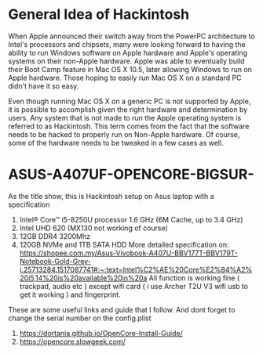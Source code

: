# General Idea of Hackintosh
When Apple announced their switch away from the PowerPC architecture to Intel's processors and chipsets, many were looking forward to having the ability to run Windows software on Apple hardware and Apple's operating systems on their non-Apple hardware. Apple was able to eventually build their Boot Camp feature in Mac OS X 10.5, later allowing Windows to run on Apple hardware. Those hoping to easily run Mac OS X on a standard PC didn't have it so easy.

Even though running Mac OS X on a generic PC is not supported by Apple, it is possible to accomplish given the right hardware and determination by users. Any system that is not made to run the Apple operating system is referred to as Hackintosh. This term comes from the fact that the software needs to be hacked to properly run on Non-Apple hardware. Of course, some of the hardware needs to be tweaked in a few cases as well.

# ASUS-A407UF-OPENCORE-BIGSUR-
As the title show, this is Hackintosh setup on Asus laptop with a specification
1) Intel® Core™ i5-8250U processor 1.6 GHz (6M Cache, up to 3.4 GHz)
2) Intel UHD 620 (MX130 not working of course)
3) 12GB DDR4 3200Mhz
4) 120GB NVMe and 1TB SATA HDD
More detailed specification on:
https://shopee.com.my/Asus-Vivobook-A407U-BBV177T-BBV179T-Notebook-Gold-Grey-i.25713284.1517087741#:~:text=Intel%C2%AE%20Core%E2%84%A2%20i5,14%20is%20available%20in%20a
All function is working fine ( trackpad, audio etc ) except wifi card ( i use Archer T2U V3 wifi usb to get it working ) and fingerprint.

These are some useful links and guide that I follow. And dont forget to change the serial number on the config.plist
1) https://dortania.github.io/OpenCore-Install-Guide/
2) https://opencore.slowgeek.com/

